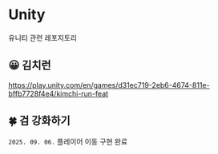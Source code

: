 # Unity
유니티 관련 레포지토리

## 😀 김치런
https://play.unity.com/en/games/d31ec719-2eb6-4674-811e-bffb7728f4e4/kimchi-run-feat

## 🍀 검 강화하기

```2025. 09. 06.``` 플레이어 이동 구현 완료
